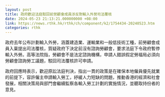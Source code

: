 ```yaml
---
layout: post
title: 政府歡迎法庭駁回前勞顧會成員涉反對輸入外勞司法覆核
date: 2024-05-23 21:13:21.000000000 +08:00
link: https://news.rthk.hk/rthk/ch/component/k2/1754434-20240523.htm
categories: rthk
---
```


政府去年公布計劃輸入外勞，涵蓋建造業、運輸業和一般低技術工種，前勞顧會成員入稟提出司法覆核，質疑政府下決定前沒有諮詢勞顧會，要求法庭下令政府暫停輸入外勞。高等法院指，勞顧會不是法定諮詢機構，申請人錯誤假定勞福局必須向勞顧會諮詢勞工議題，駁回司法覆核許可申請。

政府回應時表示，歡迎原訟法庭判決，指出一貫的政策是在確保本地僱員優先就業的前提下，容許僱主申請輸入勞工，紓緩人力短缺的問題，推動香港的經濟和社會發展，相關決策局與部門會繼續監察各輸入勞工計劃的實施情況，並聽取持份者的意見。
